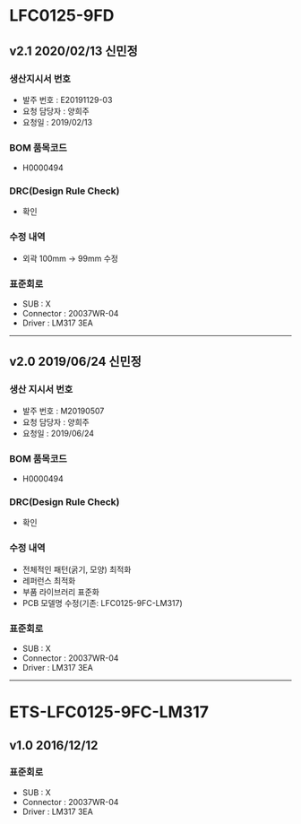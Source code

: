 # LFC0125-9FD

## v2.1 2020/02/13 신민정

### 생산지시서 번호
* 발주 번호 : E20191129-03
* 요청 담당자 : 양희주
* 요청일 : 2019/02/13

### BOM 품목코드
* H0000494

### DRC(Design Rule Check)
* 확인

### 수정 내역
* 외곽 100mm -> 99mm 수정 

### 표준회로
* SUB : X
* Connector : 20037WR-04
* Driver : LM317 3EA 

----------

## v2.0 2019/06/24 신민정

### 생산 지시서 번호
* 발주 번호 : M20190507
* 요청 담당자 : 양희주
* 요청일 : 2019/06/24

### BOM 품목코드
* H0000494

### DRC(Design Rule Check)
* 확인

### 수정 내역
* 전체적인 패턴(굵기, 모양) 최적화
* 레퍼런스 최적화
* 부품 라이브러리 표준화
* PCB 모델명 수정(기존: LFC0125-9FC-LM317)

### 표준회로
* SUB : X
* Connector : 20037WR-04
* Driver : LM317 3EA 

----------

# ETS-LFC0125-9FC-LM317

## v1.0 2016/12/12

### 표준회로
* SUB : X
* Connector : 20037WR-04
* Driver : LM317 3EA 
